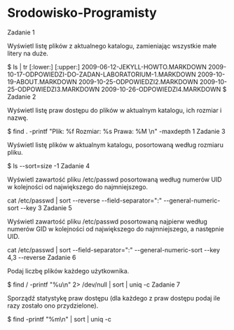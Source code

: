 Srodowisko-Programisty
======================
Zadanie 1

Wyświetl listę plików z aktualnego katalogu, zamieniając wszystkie małe litery na duże.

$ ls | tr [:lower:] [:upper:]
2009-06-12-JEKYLL-HOWTO.MARKDOWN
2009-10-17-ODPOWIEDZI-DO-ZADAN-LABORATORIUM-1.MARKDOWN
2009-10-19-ABOUT.MARKDOWN
2009-10-25-ODPOWIEDZI2.MARKDOWN
2009-10-25-ODPOWIEDZI3.MARKDOWN
2009-10-26-ODPOWIEDZI4.MARKDOWN
$ 
Zadanie 2

Wyświetl listę praw dostępu do plików w aktualnym katalogu, ich rozmiar i nazwę.

$ find . -printf "Plik: %f Rozmiar: %s Prawa: %M \n" -maxdepth 1
Zadanie 3

Wyświetl listę plików w aktualnym katalogu, posortowaną według rozmiaru pliku.

$ ls --sort=size -1
Zadanie 4

Wyświetl zawartość pliku /etc/passwd posortowaną według numerów UID w kolejności od największego do najmniejszego.

cat /etc/passwd | sort --reverse --field-separator=":" --general-numeric-sort --key 3
Zadanie 5

Wyświetl zawartość pliku /etc/passwd posortowaną najpierw według numerów GID w kolejności od największego do najmniejszego, a następnie UID.

cat /etc/passwd | sort --field-separator=":" --general-numeric-sort --key 4,3 --reverse
Zadanie 6

Podaj liczbę plików każdego użytkownika.

$ find / -printf "%u\n" 2> /dev/null | sort | uniq -c
Zadanie 7

Sporządź statystykę praw dostępu (dla każdego z praw dostępu podaj ile razy zostało ono przydzielone).

$ find -printf "%m\n" | sort | uniq -c
